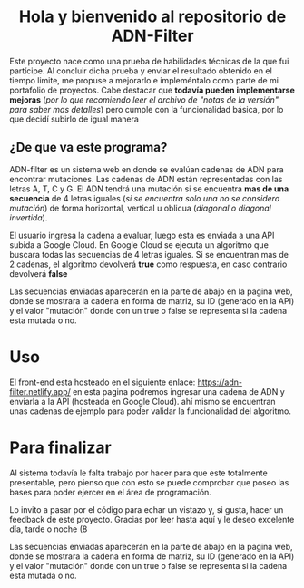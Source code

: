 <center>
	<h1> Hola y bienvenido al repositorio de ADN-Filter </h1>
</center>

Este proyecto nace como una prueba de habilidades técnicas de la que fui partícipe. Al concluir dicha prueba y enviar el resultado obtenido en el tiempo limite, me propuse a mejorarlo e impleméntalo como parte de mi portafolio de proyectos.
Cabe destacar que **todavía pueden implementarse mejoras** (*por lo que recomiendo leer el archivo de "notas de la versión" para saber mas detalles*) pero cumple con la funcionalidad básica, por lo que decidí subirlo de igual manera

## ¿De que va este programa?
ADN-filter es un sistema web en donde se evalúan cadenas de ADN para encontrar mutaciones. Las cadenas de ADN están representadas con las letras A, T, C y G. 
El ADN tendrá una mutación si se encuentra **mas de una secuencia** de 4 letras iguales (*si se encuentra solo una no se considera mutación*) de forma horizontal, vertical u oblicua (*diagonal o diagonal invertida*).

El usuario ingresa la cadena a evaluar, luego esta es enviada a una API subida a Google Cloud. En Google Cloud se ejecuta un algoritmo que buscara todas las secuencias de 4 letras iguales.
Si se encuentran mas de 2 cadenas, el algoritmo devolverá **true** como respuesta, en caso contrario devolverá **false**

Las secuencias enviadas aparecerán en la parte de abajo en la pagina web, donde se mostrara la cadena en forma de matriz, su ID (generado en la API) y el valor "mutación" donde con un true o false se representa si la cadena esta mutada o no.


# Uso

El front-end esta hosteado en el siguiente enlace: 
 https://adn-filter.netlify.app/
en esta pagina podremos ingresar una cadena de ADN y enviarla a la API (hosteada en Google Cloud). ahí mismo se encuentran unas cadenas de ejemplo para poder validar la funcionalidad del algoritmo.


# Para finalizar
Al sistema todavía le falta trabajo por hacer para que este totalmente presentable, pero pienso que con esto se puede comprobar que poseo las bases para poder ejercer en el área de programación.

Lo invito a pasar por el código para echar un vistazo y, si gusta, hacer un feedback de este proyecto. 
Gracias por leer hasta aquí y le deseo excelente día, tarde o noche (8

Las secuencias enviadas aparecerán en la parte de abajo en la pagina web, donde se mostrara la cadena en forma de matriz, su ID (generado en la API) y el valor "mutación" donde con un true o false se representa si la cadena esta mutada o no.
